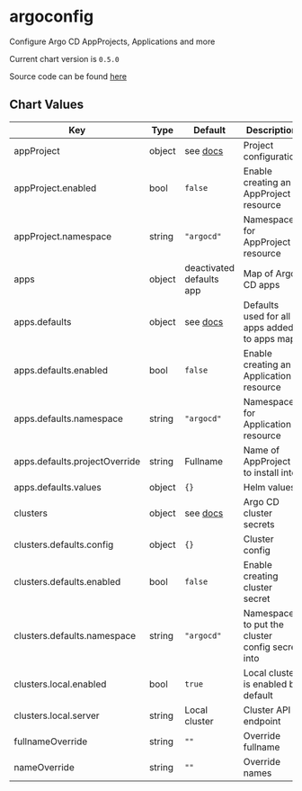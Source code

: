 argoconfig
==========
Configure Argo CD AppProjects, Applications and more

Current chart version is `0.5.0`

Source code can be found [here](https://github.com/adfinis-sygroup/helm-charts)



## Chart Values

| Key | Type | Default | Description |
|-----|------|---------|-------------|
| appProject | object | see [docs](https://argoproj.github.io/argo-cd/operator-manual/declarative-setup/#projects) | Project configuration |
| appProject.enabled | bool | `false` | Enable creating an AppProject resource |
| appProject.namespace | string | `"argocd"` | Namespace for AppProject resource |
| apps | object | deactivated defaults app | Map of Argo CD apps |
| apps.defaults | object | see [docs](https://argoproj.github.io/argo-cd/operator-manual/declarative-setup/#applications) | Defaults used for all apps added to apps map |
| apps.defaults.enabled | bool | `false` | Enable creating an Application resource |
| apps.defaults.namespace | string | `"argocd"` | Namespace for Application resource |
| apps.defaults.projectOverride | string | Fullname | Name of AppProject to install into |
| apps.defaults.values | object | `{}` | Helm values |
| clusters | object | see [docs](https://argoproj.github.io/argo-cd/operator-manual/declarative-setup/#clusters) | Argo CD cluster secrets |
| clusters.defaults.config | object | `{}` | Cluster config |
| clusters.defaults.enabled | bool | `false` | Enable creating cluster secret |
| clusters.defaults.namespace | string | `"argocd"` | Namespace to put the cluster config secret into |
| clusters.local.enabled | bool | `true` | Local cluster is enabled by default |
| clusters.local.server | string | Local cluster | Cluster API endpoint |
| fullnameOverride | string | `""` | Override fullname |
| nameOverride | string | `""` | Override names |
